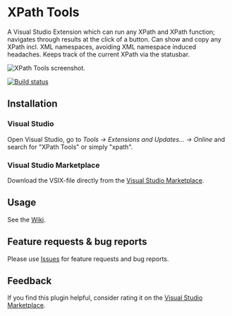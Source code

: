 # XPath Tools
A Visual Studio Extension which can run any XPath and XPath function; navigates through results at the click of a button. Can show and copy any XPath incl. XML namespaces, avoiding XML namespace induced headaches. Keeps track of the current XPath via the statusbar.

![XPath Tools screenshot.](https://github.com/uli-weltersbach/XPathTools/wiki/images/PackagePreviewImage.png)

[![Build status](https://ci.appveyor.com/api/projects/status/q8j6j61ho4oa23ww/branch/master?svg=true)](https://ci.appveyor.com/project/uli-weltersbach/xpathtools/branch/master)

## Installation
### Visual Studio
Open Visual Studio, go to _Tools &rarr; Extensions and Updates... &rarr; Online_ and search for "XPath Tools" or simply "xpath".

### Visual Studio Marketplace
Download the VSIX-file directly from the [Visual Studio Marketplace](https://marketplace.visualstudio.com/items?itemName=UliWeltersbach.XPathInformation).

## Usage
See the [Wiki](https://github.com/uli-weltersbach/XPathTools/wiki).

## Feature requests & bug reports
Please use [Issues](https://github.com/uli-weltersbach/XPathTools/issues) for feature requests and bug reports.

## Feedback
If you find this plugin helpful, consider rating it on the [Visual Studio Marketplace](https://marketplace.visualstudio.com/items?itemName=UliWeltersbach.XPathInformation).
